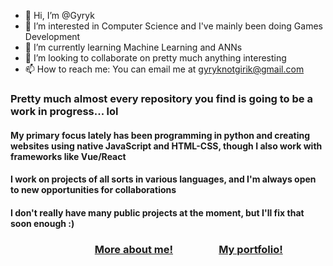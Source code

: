 - 👋 Hi, I’m @Gyryk
- 👀 I’m interested in Computer Science and I've mainly been doing Games Development
- 🌱 I’m currently learning Machine Learning and ANNs
- 💞️ I’m looking to collaborate on pretty much anything interesting
- 📫 How to reach me: You can email me at gyryknotgirik@gmail.com

### Pretty much almost every repository you find is going to be a work in progress... lol
#### My primary focus lately has been programming in python and creating websites using native JavaScript and HTML-CSS, though I also work with frameworks like Vue/React 
#### I work on projects of all sorts in various languages, and I'm always open to new opportunities for collaborations
#### I don't really have many public projects at the moment, but I'll fix that soon enough :)

### &emsp;&emsp;&emsp;&emsp;&emsp;&emsp;&emsp;&emsp; [More about me!](https://gyryk.github.io/me) &emsp;&emsp;&emsp;&emsp; [My portfolio!](https://gyryk.github.io/projects)
